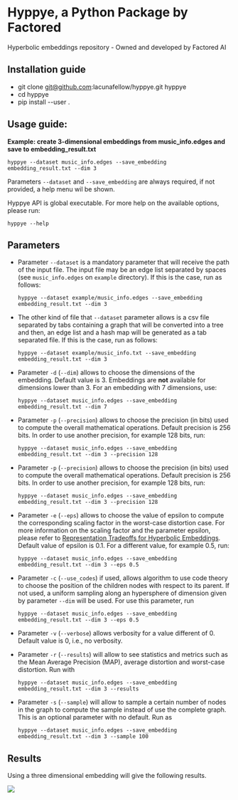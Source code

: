 # Hyppye, a Python Package by Factored
Hyperbolic embeddings repository - Owned and developed by Factored AI

## Installation guide
* git clone git@github.com:lacunafellow/hyppye.git hyppye
* cd hyppye
* pip install --user .

## Usage guide:
**Example: create 3-dimensional embeddings from music_info.edges and save to embedding_result.txt**

```hyppye --dataset music_info.edges --save_embedding embedding_result.txt --dim 3```

Parameters ```--dataset``` and ```--save_embedding``` are
always required, if not provided, a help menu wil be shown.

Hyppye API is global executable. For more help on the available options, please run:

```hyppye --help```

## Parameters
* Parameter ```--dataset``` is a mandatory parameter that will receive the path of the input file. The input file may be an edge list separated by spaces (see ```music_info.edges``` on ```example``` directory). If this is the case, run as follows:

    ```hyppye --dataset example/music_info.edges --save_embedding embedding_result.txt --dim 3```


* The other kind of file that ```--dataset``` parameter allows is a csv file separated by tabs containing a graph that will be converted into a tree and then, an edge list and a hash map will be generated as a tab separated file. If this is the case, run as follows:

    ```hyppye --dataset example/music_info.txt --save_embedding embedding_result.txt --dim 3```

* Parameter ```-d``` (```--dim```) allows to choose the dimensions of the embedding. Default value is 3. Embeddings are **not** available for dimensions lower than 3. For an
embedding with 7 dimensions, use:

    ```hyppye --dataset music_info.edges --save_embedding embedding_result.txt --dim 7```


* Parameter ```-p``` (```--precision```) allows to choose the precision (in bits) used to compute the overall mathematical operations. Default precision is 256 bits. In order to use another precision, for example 128 bits, run:

    ```hyppye --dataset music_info.edges --save_embedding embedding_result.txt --dim 3 --precision 128```


* Parameter ```-p``` (```--precision```) allows to choose the precision (in bits) used to compute the overall mathematical operations. Default precision is 256 bits. In order to use another precision, for example 128 bits, run:

    ```hyppye --dataset music_info.edges --save_embedding embedding_result.txt --dim 3 --precision 128```


* Parameter ```-e``` (```--eps```) allows to choose the value of epsilon to compute the corresponding scaling factor in the worst-case distortion case. For more information on the scaling factor and the parameter epsilon, please refer to [Representation Tradeoffs for Hyperbolic Embeddings](https://arxiv.org/pdf/1804.03329.pdf). Default value of epsilon is 0.1. For a different value, for example 0.5, run:

    ```hyppye --dataset music_info.edges --save_embedding embedding_result.txt --dim 3 --eps 0.5```

* Parameter ```-c``` (```--use_codes```) if used, allows algorithm to use code theory to choose the position of the children nodes with respect to its parent. If not used, a uniform sampling along an hypersphere of dimension given by parameter ```--dim``` will be used. For use this parameter, run

    ```hyppye --dataset music_info.edges --save_embedding embedding_result.txt --dim 3 --eps 0.5```

* Parameter ```-v``` (```--verbose```) allows verbosity for a value different of 0. Default value is 0, i.e., no verbosity.

* Parameter ```-r``` (```--results```) will allow to see statistics and metrics such as the Mean Average Precision (MAP), average distortion and worst-case distortion. Run with

    ```hyppye --dataset music_info.edges --save_embedding embedding_result.txt --dim 3 --results```


* Parameter ```-s``` (```--sample```) will allow to sample a certain number of nodes in the graph to compute the sample instead of use the complete graph. This is an optional parameter with no default. Run as

    ```hyppye --dataset music_info.edges --save_embedding embedding_result.txt --dim 3 --sample 100```

## Results

Using a three dimensional embedding will give the following results.

<img src='./images/emb_3d.png'>
